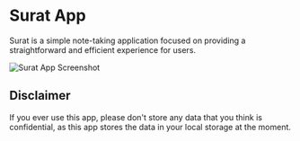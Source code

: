 # Surat App

Surat is a simple note-taking application focused on providing a straightforward and efficient experience for users.

![Surat App Screenshot](https://github.com/obaki102/surat/blob/main/docs/surat.png)




## Disclaimer
If you ever use this app, please don't store any data that you think is confidential, as this app stores the data in your local storage at the moment.
